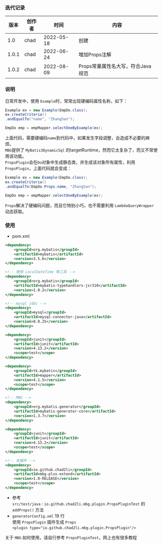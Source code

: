 ### 迭代记录
| 版本    |创作者| 时间         | 内容                    |
|-------|---|------------|-----------------------|
| 1.0   |chad| 2022-05-18 | 创建                    |
| 1.0.1 |chad| 2022-06-24 | 增加Props注解             |
| 1.0.2 |chad| 2022-08-09 | Props常量属性名大写，符合Java规范 |

### 说明
日常开发中，使用 `Example`时，常常出现硬编码属性名称，如下：
```java
Example ex = new Example(EmpDo.class);
ex.createCriteria()
.andEqualTo("name", "ZhangSan");

EmpDo emp = empMapper.selectOneByExample(ex);
```
上面代码，需要硬编码`name`到代码中，如果发生字段调整，会造成不必要的麻烦。    
`MBG`提供了 `MyBatis3DynamicSql` 的targetRuntime，然而它太复杂了，而又不常使用该功能。    
`PropsPlugin`会在`Do`对象中生成静态类，并生成该对象所有属性，利用 `PropsPlugin`，上面代码就会变成：
```java
Example ex = new Example(EmpDo.class);
ex.createCriteria()
.andEqualTo(EmpDo.Props.name, "ZhangSan");

EmpDo emp = empMapper.selectOneByExample(ex);
```
`Props`解决了硬编码问题，而且它特别小巧，也不需要利用 `LambdaQueryWrapper` 动态获取。


### 使用
- pom.xml
```xml
<dependency>
    <groupId>org.mybatis</groupId>
    <artifactId>mybatis</artifactId>
    <version>3.5.6</version>
</dependency>

<!-- 使用 LocalDateTime 等工具 -->
<dependency>
    <groupId>org.mybatis</groupId>
    <artifactId>mybatis-typehandlers-jsr310</artifactId>
    <version>1.0.2</version>
</dependency>

<!-- mysql jdbc -->
<dependency>
    <groupId>mysql</groupId>
    <artifactId>mysql-connector-java</artifactId>
    <version>8.0.25</version>
</dependency>

<dependency>
    <groupId>junit</groupId>
    <artifactId>junit</artifactId>
    <version>4.13.2</version>
    <scope>test</scope>
</dependency>

<dependency>
    <groupId>tk.mybatis</groupId>
    <artifactId>mapper</artifactId>
    <version>4.1.5</version>
    <scope>test</scope>
</dependency>

<!-- MBG -->
<dependency>
    <groupId>org.mybatis.generator</groupId>
    <artifactId>mybatis-generator-core</artifactId>
    <version>1.3.7</version>
</dependency>

<dependency>
    <groupId>junit</groupId>
    <artifactId>junit</artifactId>
    <version>4.13.2</version>
    <scope>test</scope>
</dependency>

<!-- 本插件 -->
<dependency>
    <groupId>io.github.chad2li</groupId>
    <artifactId>mbg-plus-extend</artifactId>
    <version>1.0-RELEASE</version>
    <scope>test</scope>
</dependency>
```

- 参考    
`src/test/java` : `io.github.chad2li.mbg.plugin.PropsPluginTest` 的 `addProps()` 方法
- `generatorConfig.xml` 19 行    
使用 `PropsPlugin` 插件生成 `Props`    
`<plugin type="io.github.chad2li.mbg.plugin.PropsPlugin"/>`


关于 `MBG` 如何使用，请自行参考 `PropsPluginTest`，网上也有很多教程